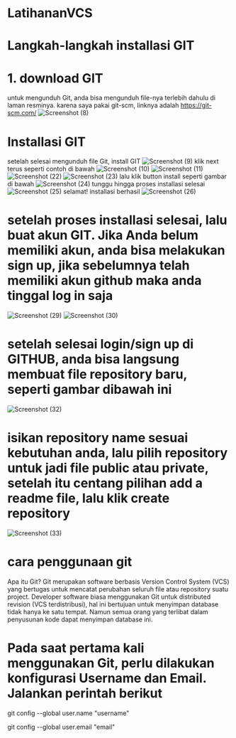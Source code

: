 # LatihananVCS
# Langkah-langkah installasi GIT
# 1. download GIT 
untuk mengunduh Git, anda bisa mengunduh file-nya terlebih dahulu di laman resminya. karena saya pakai git-scm, linknya adalah https://git-scm.com/
![Screenshot (8)](https://user-images.githubusercontent.com/90132092/137739117-c6720d3b-0c23-4c10-96d8-7001739931a5.png)
# Installasi GIT
setelah selesai mengunduh file Git, install GIT
![Screenshot (9)](https://user-images.githubusercontent.com/90132092/137740336-f5ef00d6-7231-4fd3-a7fe-4ae7b41136a8.png)
klik next terus seperti contoh di bawah
![Screenshot (10)](https://user-images.githubusercontent.com/90132092/137740725-cfed336c-c09a-4c87-a378-86d8ee527991.png)
![Screenshot (11)](https://user-images.githubusercontent.com/90132092/137740757-ea18efd3-8f9c-4e68-b00b-47a80e6cfaf3.png)
![Screenshot (22)](https://user-images.githubusercontent.com/90132092/137741020-be6a7de0-1064-4280-a86a-3be1ed35c33a.png)
![Screenshot (23)](https://user-images.githubusercontent.com/90132092/137741062-69b7d583-f52f-46dd-aebb-991e68c7bf81.png)
lalu klik button install seperti gambar di bawah
![Screenshot (24)](https://user-images.githubusercontent.com/90132092/137741950-56cf05d2-f088-4c3a-8e72-b92ce147c7d9.png)
tunggu hingga proses installasi selesai
![Screenshot (25)](https://user-images.githubusercontent.com/90132092/137742225-71e2c62a-1353-44d3-b84e-39c255387b78.png)
selamat! installasi berhasil
![Screenshot (26)](https://user-images.githubusercontent.com/90132092/137742835-dd5dddd6-b1ec-4e78-addc-de5f55933d8b.png)
# setelah proses installasi selesai, lalu buat akun GIT. Jika Anda belum memiliki akun, anda bisa melakukan sign up, jika sebelumnya telah memiliki akun github maka anda tinggal log in saja 
![Screenshot (29)](https://user-images.githubusercontent.com/90132092/137742879-541b8be5-8ada-4775-860b-9ad32d38c978.png)
![Screenshot (30)](https://user-images.githubusercontent.com/90132092/137743699-6d62f845-5353-45a5-b807-c1abb6c31812.png)
# setelah selesai login/sign up di GITHUB, anda bisa langsung membuat file repository baru, seperti gambar dibawah ini
![Screenshot (32)](https://user-images.githubusercontent.com/90132092/137742961-fd7e5278-d3b8-4b93-a308-fb000004f74b.png)
# isikan repository name sesuai kebutuhan anda, lalu pilih repository untuk jadi file public atau private, setelah itu centang pilihan add a readme file, lalu klik create repository
![Screenshot (33)](https://user-images.githubusercontent.com/90132092/137743000-400a0a83-3216-4f20-8219-2e4861c6b827.png)
# cara penggunaan git
Apa itu Git?
Git merupakan software berbasis Version Control System (VCS) yang bertugas untuk mencatat perubahan seluruh file atau repository suatu project. Developer software biasa menggunakan Git untuk distributed revision (VCS terdistribusi), hal ini bertujuan untuk menyimpan database tidak hanya ke satu tempat. Namun semua orang yang terlibat dalam penyusunan kode dapat menyimpan database ini.
# Pada saat pertama kali menggunakan Git, perlu dilakukan konfigurasi Username dan Email. Jalankan perintah berikut
git config --global user.name "username"

git config --global user.email "email"
